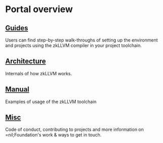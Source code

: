 # Portal overview

## [Guides](portal-overview#guides)

Users can find step-by-step walk-throughs of setting up the environment and projects using the zkLLVM compiler in your project toolchain.

## [Architecture](portal-overview#architecture)

Internals of how zkLLVM works.

## [Manual](portal-overview#manual)

Examples of usage of the zkLLVM toolchain

## [Misc](portal-overview#misc)

Code of conduct, contributing to projects and more information on =nil;Foundation's work & ways to get in touch.
